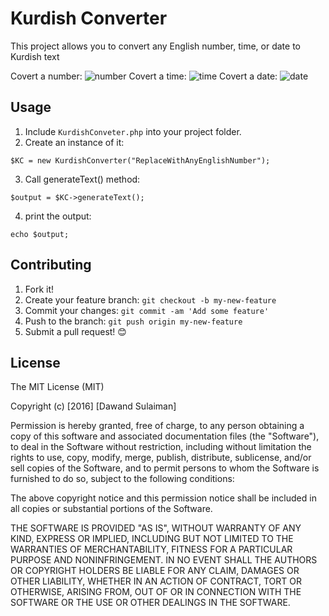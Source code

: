 # Kurdish Converter
This project allows you to convert any English number, time, or date to Kurdish text

Covert a number:
![number](https://cloud.githubusercontent.com/assets/1923321/20031801/42ee0280-a375-11e6-9019-091ac4e36310.png)
Covert a time:
![time](https://cloud.githubusercontent.com/assets/1923321/20031800/42ebe9c8-a375-11e6-8966-61f112425524.png)
Covert a date:
![date](https://cloud.githubusercontent.com/assets/1923321/20031833/e2b895fa-a375-11e6-863b-e9d00de957a6.png)

## Usage

1. Include `KurdishConveter.php` into your project folder.
2. Create an instance of it:
```
$KC = new KurdishConverter("ReplaceWithAnyEnglishNumber");
```
3. Call generateText() method:
```
$output = $KC->generateText();
```
4. print the output:
```
echo $output;
```
## Contributing

1. Fork it!
2. Create your feature branch: `git checkout -b my-new-feature`
3. Commit your changes: `git commit -am 'Add some feature'`
4. Push to the branch: `git push origin my-new-feature`
5. Submit a pull request! :blush:

## License

The MIT License (MIT)

Copyright (c) [2016] [Dawand Sulaiman]

Permission is hereby granted, free of charge, to any person obtaining a copy
of this software and associated documentation files (the "Software"), to deal
in the Software without restriction, including without limitation the rights
to use, copy, modify, merge, publish, distribute, sublicense, and/or sell
copies of the Software, and to permit persons to whom the Software is
furnished to do so, subject to the following conditions:

The above copyright notice and this permission notice shall be included in all
copies or substantial portions of the Software.

THE SOFTWARE IS PROVIDED "AS IS", WITHOUT WARRANTY OF ANY KIND, EXPRESS OR
IMPLIED, INCLUDING BUT NOT LIMITED TO THE WARRANTIES OF MERCHANTABILITY,
FITNESS FOR A PARTICULAR PURPOSE AND NONINFRINGEMENT. IN NO EVENT SHALL THE
AUTHORS OR COPYRIGHT HOLDERS BE LIABLE FOR ANY CLAIM, DAMAGES OR OTHER
LIABILITY, WHETHER IN AN ACTION OF CONTRACT, TORT OR OTHERWISE, ARISING FROM,
OUT OF OR IN CONNECTION WITH THE SOFTWARE OR THE USE OR OTHER DEALINGS IN THE
SOFTWARE.
